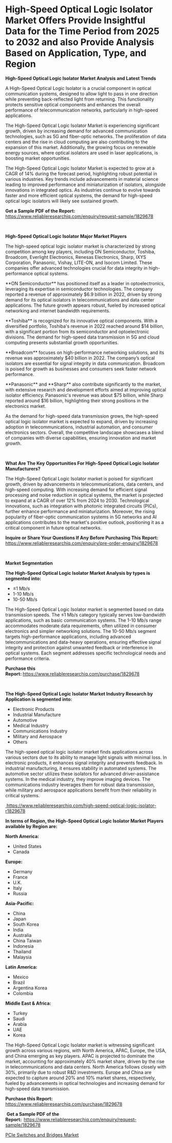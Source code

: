 <p><h1>High-Speed Optical Logic Isolator Market Offers Provide Insightful Data for the Time Period from 2025 to 2032 and also Provide Analysis Based on Application, Type, and Region</h1></p><p><strong>High-Speed Optical Logic Isolator Market Analysis and Latest Trends</strong></p>
<p><p>A High-Speed Optical Logic Isolator is a crucial component in optical communication systems, designed to allow light to pass in one direction while preventing back-reflected light from returning. This functionality protects sensitive optical components and enhances the overall performance of telecommunication networks, particularly in high-speed applications. </p><p>The High-Speed Optical Logic Isolator Market is experiencing significant growth, driven by increasing demand for advanced communication technologies, such as 5G and fiber-optic networks. The proliferation of data centers and the rise in cloud computing are also contributing to the expansion of this market. Additionally, the growing focus on renewable energy sources, where optical isolators are used in laser applications, is boosting market opportunities.</p><p>The High-Speed Optical Logic Isolator Market is expected to grow at a CAGR of 14% during the forecast period, highlighting robust potential in various industries. Key trends include advancements in material science leading to improved performance and miniaturization of isolators, alongside innovations in integrated optics. As industries continue to evolve towards faster and more efficient optical systems, the demand for high-speed optical logic isolators will likely see sustained growth.</p></p>
<p><strong>Get a Sample PDF of the Report:&nbsp;</strong> <a href="https://www.reliableresearchiq.com/enquiry/request-sample/1829678?utm_campaign=2257&utm_medium=2&utm_source=Github&utm_content=ia&utm_term=13022025&utm_id=high-speed-optical-logic-isolator">https://www.reliableresearchiq.com/enquiry/request-sample/1829678</a></p>
<p>&nbsp;</p>
<p><strong>High-Speed Optical Logic Isolator Major Market Players</strong></p>
<p><p>The high-speed optical logic isolator market is characterized by strong competition among key players, including ON Semiconductor, Toshiba, Broadcom, Everlight Electronics, Renesas Electronics, Sharp, IXYS Corporation, Panasonic, Vishay, LITE-ON, and Isocom Limited. These companies offer advanced technologies crucial for data integrity in high-performance optical systems.</p><p>**ON Semiconductor** has positioned itself as a leader in optoelectronics, leveraging its expertise in semiconductor technologies. The company reported a revenue of approximately $6.9 billion in 2022, driven by strong demand for its optical isolators in telecommunications and data center applications. The future growth appears robust, fueled by increased optical networking and internet bandwidth requirements.</p><p>**Toshiba** is recognized for its innovative optical components. With a diversified portfolio, Toshiba's revenue in 2022 reached around $14 billion, with a significant portion from its semiconductor and optoelectronic divisions. The demand for high-speed data transmission in 5G and cloud computing presents substantial growth opportunities.</p><p>**Broadcom** focuses on high-performance networking solutions, and its revenue was approximately $40 billion in 2022. The company’s optical isolators are essential for signal integrity in data communication. Broadcom is poised for growth as businesses and consumers seek faster network performance.</p><p>**Panasonic** and **Sharp** also contribute significantly to the market, with extensive research and development efforts aimed at improving optical isolator efficiency. Panasonic's revenue was about $75 billion, while Sharp reported around $16 billion, highlighting their strong positions in the electronics market.</p><p>As the demand for high-speed data transmission grows, the high-speed optical logic isolator market is expected to expand, driven by increasing adoption in telecommunications, industrial automation, and consumer electronics sectors. Overall, the competitive landscape showcases a blend of companies with diverse capabilities, ensuring innovation and market growth.</p></p>
<p>&nbsp;</p>
<p><strong>What Are The Key Opportunities For High-Speed Optical Logic Isolator Manufacturers?</strong></p>
<p><p>The High-Speed Optical Logic Isolator market is poised for significant growth, driven by advancements in telecommunications, data centers, and high-speed computing. With increasing demand for efficient signal processing and noise reduction in optical systems, the market is projected to expand at a CAGR of over 12% from 2024 to 2030. Technological innovations, such as integration with photonic integrated circuits (PICs), further enhance performance and miniaturization. Moreover, the rising popularity of fiber-optic communication systems in 5G networks and AI applications contributes to the market's positive outlook, positioning it as a critical component in future optical networks.</p></p>
<p><strong>Inquire or Share Your Questions If Any Before Purchasing This Report:</strong> <a href="https://www.reliableresearchiq.com/enquiry/pre-order-enquiry/1829678?utm_campaign=2257&utm_medium=2&utm_source=Github&utm_content=ia&utm_term=13022025&utm_id=high-speed-optical-logic-isolator">https://www.reliableresearchiq.com/enquiry/pre-order-enquiry/1829678</a></p>
<p>&nbsp;</p>
<p><strong>Market Segmentation</strong></p>
<p><strong>The High-Speed Optical Logic Isolator Market Analysis by types is segmented into:</strong></p>
<p><ul><li>≤1 Mb/s</li><li>1-10 Mb/s</li><li>10-50 Mb/s</li></ul></p>
<p><p>The High-Speed Optical Logic Isolator market is segmented based on data transmission speeds. The ≤1 Mb/s category typically serves low-bandwidth applications, such as basic communication systems. The 1-10 Mb/s range accommodates moderate data requirements, often utilized in consumer electronics and simpler networking solutions. The 10-50 Mb/s segment targets high-performance applications, including advanced telecommunications and data-heavy operations, ensuring effective signal integrity and protection against unwanted feedback or interference in optical systems. Each segment addresses specific technological needs and performance criteria.</p></p>
<p><strong>Purchase this Report:&nbsp;</strong><a href="https://www.reliableresearchiq.com/purchase/1829678?utm_campaign=2257&utm_medium=2&utm_source=Github&utm_content=ia&utm_term=13022025&utm_id=high-speed-optical-logic-isolator">https://www.reliableresearchiq.com/purchase/1829678</a></p>
<p>&nbsp;</p>
<p><strong>The High-Speed Optical Logic Isolator Market Industry Research by Application is segmented into:</strong></p>
<p><ul><li>Electronic Products</li><li>Industrial Manufacture</li><li>Automotive</li><li>Medical Industry</li><li>Communications Industry</li><li>Military and Aerospace</li><li>Others</li></ul></p>
<p><p>The high-speed optical logic isolator market finds applications across various sectors due to its ability to manage light signals with minimal loss. In electronic products, it enhances signal integrity and prevents feedback. In industrial manufacturing, it ensures stability in automated systems. The automotive sector utilizes these isolators for advanced driver-assistance systems. In the medical industry, they improve imaging devices. The communications industry leverages them for robust data transmission, while military and aerospace applications benefit from their reliability in critical systems.</p></p>
<p><a href="https://www.reliableresearchiq.com/high-speed-optical-logic-isolator-r1829678?utm_campaign=2257&utm_medium=2&utm_source=Github&utm_content=ia&utm_term=13022025&utm_id=high-speed-optical-logic-isolator">&nbsp;https://www.reliableresearchiq.com/high-speed-optical-logic-isolator-r1829678</a></p>
<p><strong>In terms of Region, the High-Speed Optical Logic Isolator Market Players available by Region are:</strong></p>
<p>
    <p> <strong> North America: </strong>
        <ul>
            <li>United States</li>
            <li>Canada</li>
        </ul>
        </p> 
    <p> <strong> Europe: </strong>
        <ul>
            <li>Germany</li>
            <li>France</li>
            <li>U.K.</li>
            <li>Italy</li>
            <li>Russia</li>
        </ul>
        </p> 
    <p> <strong> Asia-Pacific: </strong>
        <ul>
            <li>China</li>
            <li>Japan</li>
            <li>South Korea</li>
            <li>India</li>
            <li>Australia</li>
            <li>China Taiwan</li>
            <li>Indonesia</li>
            <li>Thailand</li>
            <li>Malaysia</li>
        </ul>
        </p> 
    <p> <strong> Latin America: </strong>
        <ul>
            <li>Mexico</li>
            <li>Brazil</li>
            <li>Argentina Korea</li>
            <li>Colombia</li>
        </ul>
        </p> 
    <p> <strong> Middle East & Africa: </strong>
        <ul>
            <li>Turkey</li>
            <li>Saudi</li>
            <li>Arabia</li>
            <li>UAE</li>
            <li>Korea</li>
        </ul>
    </p>
    </p>
<p><p>The High-Speed Optical Logic Isolator market is witnessing significant growth across various regions, with North America, APAC, Europe, the USA, and China emerging as key players. APAC is projected to dominate the market, accounting for approximately 40% market share, driven by the rise in telecommunications and data centers. North America follows closely with 30%, primarily due to robust R&D investments. Europe and China are expected to capture around 20% and 10% market shares, respectively, fueled by advancements in optical technologies and increasing demand for high-speed data transmission.</p></p>
<p><strong>Purchase this Report: </strong><a href="https://www.reliableresearchiq.com/purchase/1829678?utm_campaign=2257&utm_medium=2&utm_source=Github&utm_content=ia&utm_term=13022025&utm_id=high-speed-optical-logic-isolator">https://www.reliableresearchiq.com/purchase/1829678</a></p>
<p>&nbsp;<strong>Get a Sample PDF of the Report:&nbsp;&nbsp;</strong><a href="https://www.reliableresearchiq.com/enquiry/request-sample/1829678?utm_campaign=2257&utm_medium=2&utm_source=Github&utm_content=ia&utm_term=13022025&utm_id=high-speed-optical-logic-isolator">https://www.reliableresearchiq.com/enquiry/request-sample/1829678</a></p>
<p><strong></strong></p>
<p><p><a href="https://github.com/hillsmyung726/Market-Research-Report-List-1/blob/main/pcie-switches-and-bridges-market.md?utm_campaign=2257&utm_medium=2&utm_source=Github&utm_content=ia&utm_term=13022025&utm_id=high-speed-optical-logic-isolator">PCIe Switches and Bridges Market</a></p></p>